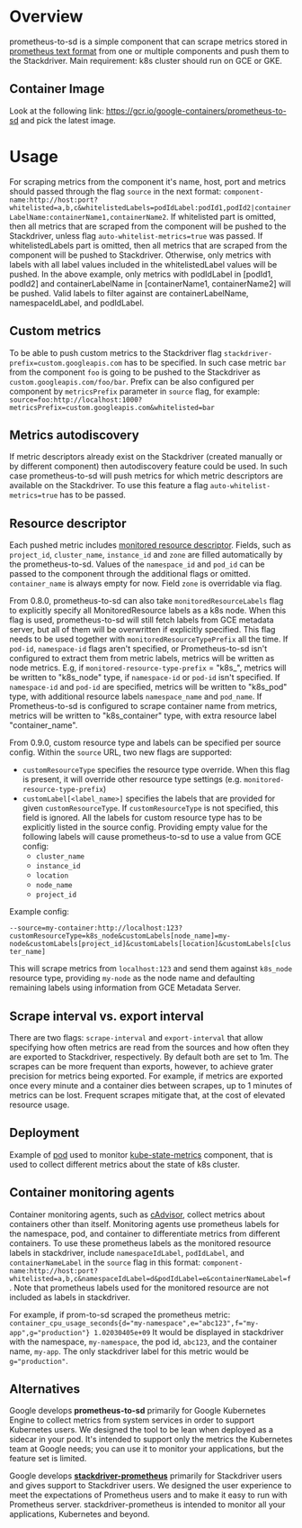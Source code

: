 # Overview
prometheus-to-sd is a simple component that can scrape metrics stored in
[prometheus text format](https://prometheus.io/docs/instrumenting/exposition_formats/)
from one or multiple components and push them to the Stackdriver. Main requirement:
k8s cluster should run on GCE or GKE.

## Container Image

Look at the following link: https://gcr.io/google-containers/prometheus-to-sd and pick the latest image.

# Usage

For scraping metrics from the component it's name, host, port and metrics should passed
through the flag `source` in the next format:
`component-name:http://host:port?whitelisted=a,b,c&whitelistedLabels=podIdLabel:podId1,podId2|containerLabelName:containerName1,containerName2`.
If whitelisted part is omitted, then all metrics that are scraped from the component will be pushed
to the Stackdriver, unless flag `auto-whitelist-metrics=true` was passed. If whitelistedLabels part is omitted,
then all metrics that are scraped from the component will be pushed to Stackdriver.
Otherwise, only metrics with labels with all label values included in the whitelistedLabel values will be pushed.
In the above example, only metrics with podIdLabel in [podId1, podId2] and containerLabelName in [containerName1, containerName2] will be pushed.
Valid labels to filter against are containerLabelName, namespaceIdLabel, and podIdLabel.

## Custom metrics

To be able to push custom metrics to the Stackdriver flag `stackdriver-prefix=custom.googleapis.com`
has to be specified. In such case metric `bar` from the component
`foo` is going to be pushed to the Stackdriver as `custom.googleapis.com/foo/bar`. Prefix can be
also configured per component by `metricsPrefix` parameter in `source` flag, for example: 
`source=foo:http://localhost:1000?metricsPrefix=custom.googleapis.com&whitelisted=bar`

## Metrics autodiscovery

If metric descriptors already exist on the Stackdriver (created manually or by different component)
then autodiscovery feature could be used. In such case prometheus-to-sd will push metrics for
which metric descriptors are available on the Stackdriver. To use this feature a flag
`auto-whitelist-metrics=true` has to be passed.

## Resource descriptor

Each pushed metric includes [monitored resource
descriptor](https://cloud.google.com/logging/docs/api/v2/resource-list#resource-types). Fields, such as
`project_id`, `cluster_name`, `instance_id` and `zone` are filled automatically by
the prometheus-to-sd. Values of the `namespace_id` and `pod_id` can be passed to
the component through the additional flags or omitted. `container_name` is
always empty for now. Field `zone` is overridable via flag.

From 0.8.0, prometheus-to-sd can also take `monitoredResourceLabels` flag to explicitly specify all MonitoredResource labels as a k8s node.
When this flag is used, prometheus-to-sd will still fetch labels from GCE metadata server, but all of them will be overwritten if explicitly specified.
This flag needs to be used together with `monitoredResourceTypePrefix` all the time.
If `pod-id`, `namespace-id` flags aren't specified, or Prometheus-to-sd isn't configured to extract them from metric labels, metrics will be written as node metrics.
E.g, if `monitored-resource-type-prefix` = "k8s_", metrics will be written to "k8s_node" type, if `namespace-id` or `pod-id` isn't specified.
If `namespace-id` and `pod-id` are specified, metrics will be written to "k8s_pod" type, with additional resource labels `namespace_name` and `pod_name`.
If Prometheus-to-sd is configured to scrape container name from metrics, metrics will be written to "k8s_container" type, with extra resource label "container_name".

From 0.9.0, custom resource type and labels can be specified per source config.
Within the `source` URL, two new flags are supported:
- `customResourceType` specifies the resource type override. When this flag is
  present, it will override other resource type settings (e.g.
  `monitored-resource-type-prefix`)
- `customLabel[<label_name>]` specifies the labels that are provided for given
  `customResourceType`. If `customResourceType` is not specified, this field is
  ignored. All the labels for custom resource type has to be explicitly listed
  in the source config. Providing empty value for the following labels will
  cause prometheus-to-sd to use a value from GCE config:
  - `cluster_name`
  - `instance_id`
  - `location`
  - `node_name`
  - `project_id`

Example config:

`--source=my-container:http://localhost:123?customResourceType=k8s_node&customLabels[node_name]=my-node&customLabels[project_id]&customLabels[location]&customLabels[cluster_name]`

This will scrape metrics from `localhost:123` and send them against `k8s_node`
resource type, providing `my-node` as the node name and defaulting remaining
labels using information from GCE Metadata Server.

## Scrape interval vs. export interval

There are two flags: `scrape-interval` and `export-interval` that allow
specifying how often metrics are read from the sources and how often they are
exported to Stackdriver, respectively. By default both are set to 1m. The
scrapes can be more frequent than exports, however, to achieve grater precision
for metrics being exported. For example, if metrics are exported once every
minute and a container dies between scrapes, up to 1 minutes of metrics can be
lost. Frequent scrapes mitigate that, at the cost of elevated resource usage.

## Deployment

Example of [pod](https://github.com/GoogleCloudPlatform/k8s-stackdriver/blob/master/prometheus-to-sd/kubernetes/prometheus-to-sd-kube-state-metrics.yaml)
used to monitor
[kube-state-metrics](https://github.com/kubernetes/kube-state-metrics) component, that is used to collect
different metrics about the state of k8s cluster.

## Container monitoring agents

Container monitoring agents, such as [cAdvisor](https://github.com/google/cadvisor#cadvisor), 
collect metrics about containers other than itself.  Monitoring agents use prometheus
labels for the namespace, pod, and container to differentiate metrics from different
containers.  To use these prometheus labels as the monitored resource labels in
stackdriver, include `namespaceIdLabel`, `podIdLabel`, and `containerNameLabel` in the 
`source` flag in this format: 
`component-name:http://host:port?whitelisted=a,b,c&namespaceIdLabel=d&podIdLabel=e&containerNameLabel=f`.
Note that prometheus labels used for the monitored resource are not included as labels in stackdriver.

For example, if prom-to-sd scraped the prometheus metric: 
`container_cpu_usage_seconds{d="my-namespace",e="abc123",f="my-app",g="production"} 1.02030405e+09`
It would be displayed in stackdriver with the namespace, `my-namespace`, the pod id, `abc123`, and the container name, `my-app`.  The only stackdriver label for this metric would be `g="production"`.

## Alternatives

Google develops **prometheus-to-sd** primarily for Google Kubernetes Engine to collect metrics from system services in order to support Kubernetes users. We designed the tool to be lean when deployed as a sidecar in your pod. It's intended to support only the metrics the Kubernetes team at Google needs; you can use it to monitor your applications, but the feature set is limited.

Google develops [**stackdriver-prometheus**](https://github.com/Stackdriver/stackdriver-prometheus) primarily for Stackdriver users and gives support to Stackdriver users. We designed the user experience to meet the expectations of Prometheus users and to make it easy to run with Prometheus server. stackdriver-prometheus is intended to monitor all your applications, Kubernetes and beyond.
